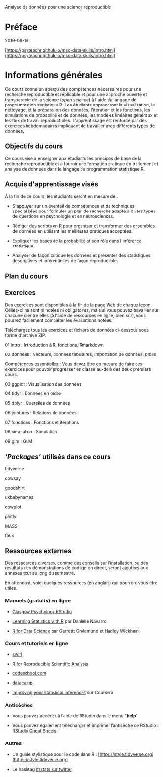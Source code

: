 Analyse de données pour une science reproductible

# Préface

2019-09-16 

[https://psyteachr.github.io/msc-data-skills/intro.html](https://psyteachr.github.io/msc-data-skills/intro.html)

# Informations générales

Ce cours donne un aperçu des compétences nécessaires pour une recherche reproductible  et réplicable et pour une approche ouverte et transparente de la science (*open science*) à l'aide du langage de programmation statistique R. Les étudiants apprendront la visualisation, le nettoyage, et la préparation des données, l'itération et les fonctions, les simulations de probabilité et de données, les modèles linéaires généraux et les flux de travail reproductibles. L'apprentissage est renforcé par des exercices hebdomadaires impliquant de travailler avec différents types de données.

## Objectifs du cours

Ce cours vise à enseigner aux étudiants les principes de base de la recherche reproductible et à fournir une formation pratique en traitement et analyse de données dans le langage de programmation statistique R.

## Acquis d'apprentissage visés

À la fin de ce cours, les étudiants seront en mesure de :

* S'appuyer sur un éventail de compétences et de techniques spécialisées pour formuler un plan de recherche adapté à divers types de questions en psychologie et en neurosciences.

* Rédiger des scripts en R pour organiser et transformer des ensembles de données en utilisant les meilleures pratiques acceptées.

* Expliquer les bases de la probabilité et son rôle dans l'inférence statistique.

* Analyser de façon critique les données et présenter des statistiques descriptives et inférentielles de façon reproductible.

## Plan du cours

## Exercices

Des exercices sont disponibles à la fin de la page Web de chaque leçon. Celles-ci ne sont ni notées ni obligatoires, mais si vous pouvez travailler sur chacune d'entre elles (à l'aide de ressources en ligne, bien sûr), vous pourrez facilement compléter les évaluations notées.

Téléchargez tous les exercices et fichiers de données ci-dessous sous forme d'archive ZIP.

01 intro : Introduction à R, fonctions, Rmarkdown

02 données : Vecteurs, données tabulaires, importation de données, *pipes*

Compétences essentielles : Vous devez être en mesure de faire ces exercices pour pouvoir progresser en classe au-delà des deux premiers cours.

03 ggplot : Visualisation des données

04 tidyr : Données en ordre

05 dplyr : Querelles de données

06 jointures : Relations de données

07 fonctions : Fonctions et itérations

08 simulation : Simulation

09 glm : GLM

## *‘Packages’* utilisés dans ce cours

tidyverse

cowsay

goodshirt

ukbabynames

cowplot

plotly

MASS

faux

## Ressources externes

Des ressources diverses, comme des conseils sur l'installation, ou des résultats des démonstrations de codage en direct, seront ajoutées aux annexes tout au long du semestre.

En attendant, voici quelques ressources (en anglais) qui pourront vous être utiles.

### Manuels (gratuits) en ligne

* [Glasgow Psychology RStudio](http://rstudio1.psy.gla.ac.uk/)

* [Learning Statistics with R](https://learningstatisticswithr-bookdown.netlify.com/) par Danielle Navarro

* [R for Data Science](http://r4ds.had.co.nz/) par Garrettt Grolemund et Hadley Wickham

### Cours et tutoriels en ligne

* [swirl](http://swirlstats.com/)

* [R for Reproducible Scientific Analysis](http://swcarpentry.github.io/r-novice-gapminder/)

* [codeschool.com](http://tryr.codeschool.com/)

* [datacamp](https://www.datacamp.com/courses/free-introduction-to-r)

* [Improving your statistical inferences](https://www.coursera.org/learn/statistical-inferences/) sur Coursera

### Antisèches

* Vous pouvez accéder à l’aide de RStudio dans le menu "**help**"

* Vous pouvez également télécharger et imprimer l’antisèche de RStudio : [RStudio Cheat Sheets](https://www.rstudio.com/resources/cheatsheets/)

### Autres

* Un guide stylistique pour le code dans R : [https://style.tidyverse.org](https://style.tidyverse.org)

* Le hashtag [#rstats sur twitter](https://twitter.com/search?q=%2523rstats) 

